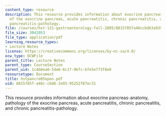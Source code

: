 ```yaml
---
content_type: resource
description: This resource provides information about exocrine pancreas-anatomy, pathology
  of the exocrine pancreas, acute pancreatitis, chronic pancreatitis, and chronic
  pancreatitis-pathology.
file: /courses/hst-121-gastroenterology-fall-2005/8815785fa48ccbd63a9395252f87ec31_hstpancre05open.pdf
file_size: 3042053
file_type: application/pdf
learning_resource_types:
- Lecture Notes
license: https://creativecommons.org/licenses/by-nc-sa/4.0/
ocw_type: OCWFile
parent_title: Lecture Notes
parent_type: CourseSection
parent_uid: 1c4b8ea0-5de6-6c17-9bfc-bfe5e773f8e0
resourcetype: Document
title: hstpancre05open.pdf
uid: 8815785f-a48c-cbd6-3a93-95252f87ec31
---
```

This resource provides information about exocrine pancreas-anatomy, pathology of the exocrine pancreas, acute pancreatitis, chronic pancreatitis, and chronic pancreatitis-pathology.